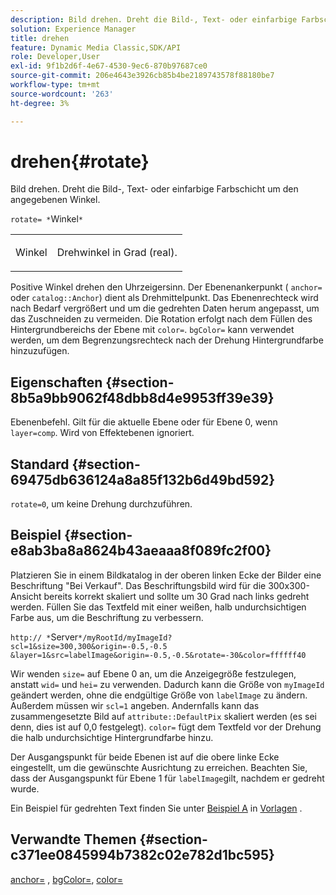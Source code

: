 ```yaml
---
description: Bild drehen. Dreht die Bild-, Text- oder einfarbige Farbschicht um den angegebenen Winkel.
solution: Experience Manager
title: drehen
feature: Dynamic Media Classic,SDK/API
role: Developer,User
exl-id: 9f1b2d6f-4e67-4530-9ec6-870b97687ce0
source-git-commit: 206e4643e3926cb85b4be2189743578f88180be7
workflow-type: tm+mt
source-wordcount: '263'
ht-degree: 3%

---
```


# drehen{#rotate}

Bild drehen. Dreht die Bild-, Text- oder einfarbige Farbschicht um den angegebenen Winkel.

`rotate= *`Winkel`*`

<table id="simpletable_5531ED4C2099411DB404657E12B05314"> 
 <tr class="strow"> 
  <td class="stentry"> <p><span class="varname"> Winkel</span> </p> </td> 
  <td class="stentry"> <p>Drehwinkel in Grad (real). </p></td> 
 </tr> 
</table>

Positive Winkel drehen den Uhrzeigersinn. Der Ebenenankerpunkt ( `anchor=` oder `catalog::Anchor`) dient als Drehmittelpunkt. Das Ebenenrechteck wird nach Bedarf vergrößert und um die gedrehten Daten herum angepasst, um das Zuschneiden zu vermeiden. Die Rotation erfolgt nach dem Füllen des Hintergrundbereichs der Ebene mit `color=`. `bgColor=` kann verwendet werden, um dem Begrenzungsrechteck nach der Drehung Hintergrundfarbe hinzuzufügen.

## Eigenschaften {#section-8b5a9bb9062f48dbb8d4e9953ff39e39}

Ebenenbefehl. Gilt für die aktuelle Ebene oder für Ebene 0, wenn `layer=comp`. Wird von Effektebenen ignoriert.

## Standard {#section-69475db636124a8a85f132b6d49bd592}

`rotate=0`, um keine Drehung durchzuführen.

## Beispiel {#section-e8ab3ba8a8624b43aeaaa8f089fc2f00}

Platzieren Sie in einem Bildkatalog in der oberen linken Ecke der Bilder eine Beschriftung &quot;Bei Verkauf&quot;. Das Beschriftungsbild wird für die 300x300-Ansicht bereits korrekt skaliert und sollte um 30 Grad nach links gedreht werden. Füllen Sie das Textfeld mit einer weißen, halb undurchsichtigen Farbe aus, um die Beschriftung zu verbessern.

`http:// *`Server`*/myRootId/myImageId?scl=1&size=300,300&origin=-0.5,-0.5 &layer=1&src=labelImage&origin=-0.5,-0.5&rotate=-30&color=ffffff40`

Wir wenden `size=` auf Ebene 0 an, um die Anzeigegröße festzulegen, anstatt `wid=` und `hei=` zu verwenden. Dadurch kann die Größe von `myImageId` geändert werden, ohne die endgültige Größe von `labelImage` zu ändern. Außerdem müssen wir `scl=1` angeben. Andernfalls kann das zusammengesetzte Bild auf `attribute::DefaultPix` skaliert werden (es sei denn, dies ist auf 0,0 festgelegt). `color=` fügt dem Textfeld vor der Drehung die halb undurchsichtige Hintergrundfarbe hinzu.

Der Ausgangspunkt für beide Ebenen ist auf die obere linke Ecke eingestellt, um die gewünschte Ausrichtung zu erreichen. Beachten Sie, dass der Ausgangspunkt für Ebene 1 für `labelImage`gilt, nachdem er gedreht wurde.

Ein Beispiel für gedrehten Text finden Sie unter [Beispiel A](../../../../../is-api/http-ref/image-serving-api-ref/c-http-protocol-reference/c-templates/r-example-a.md#reference-c78ea82e8a1646738e764fa6685dfbac) in [Vorlagen](../../../../../is-api/http-ref/image-serving-api-ref/c-http-protocol-reference/c-templates/c-templates.md#concept-3cd2d2adae0e41b2979b9640244d4d3e) .

## Verwandte Themen {#section-c371ee0845994b7382c02e782d1bc595}

[anchor=](../../../../../is-api/http-ref/image-serving-api-ref/c-http-protocol-reference/c-command-reference/r-anchor.md#reference-6661e548ab284b82828d8d94c8ddeb7c) ,  [bgColor=](../../../../../is-api/http-ref/image-serving-api-ref/c-http-protocol-reference/c-command-reference/r-bgcolor.md#reference-441371ba4ef54fe781887c5ae448f6ab),  [color=](/help/aem-is-ir-api/is-api/http-ref/image-serving-api-ref/c-http-protocol-reference/c-data-types/r-is-http-color.md)
